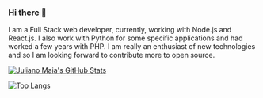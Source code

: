 ### Hi there 👋


I am a Full Stack web developer, currently, working with Node.js and React.js. I also work with Python for some specific applications and had worked a few years with PHP. I am really an enthusiast of new technologies and so I am looking forward to contribute more to open source.

[![Juliano Maia's GitHub Stats](https://github-readme-stats.vercel.app/api?username=julianomcl&count_private=true&show_icons=true)](https://github.com/julianomcl)

[![Top Langs](https://github-readme-stats.vercel.app/api/top-langs/?username=julianomcl&layout=compact)](https://github.com/julianomcl)
